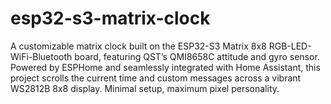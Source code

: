 # esp32-s3-matrix-clock
A customizable matrix clock built on the ESP32-S3 Matrix 8x8 RGB-LED-WiFi-Bluetooth board, featuring QST’s QMI8658C attitude and gyro sensor. Powered by ESPHome and seamlessly integrated with Home Assistant, this project scrolls the current time and custom messages across a vibrant WS2812B 8x8 display. Minimal setup, maximum pixel personality.
